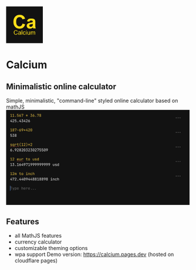 <img src="/images/icon-512x512.png" width="100px"></img>
# Calcium
## Minimalistic online calculator 
Simple, minimalistic, "command-line" styled online calculator based on mathJS 
<img src="/images/screenshot.jpg" width="500px" />
## Features
- all MathJS features
- currency calculator
- customizable theming options
- wpa support
Demo version: https://calcium.pages.dev (hosted on cloudflare pages)
